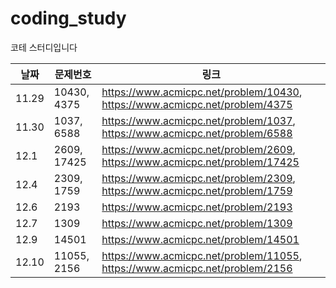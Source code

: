 # coding_study
코테 스터디입니다

|날짜|문제번호|링크|
|------|---|---|
|11.29|10430, 4375|https://www.acmicpc.net/problem/10430, https://www.acmicpc.net/problem/4375|
|11.30|1037, 6588|https://www.acmicpc.net/problem/1037, https://www.acmicpc.net/problem/6588|
|12.1|2609, 17425|https://www.acmicpc.net/problem/2609, https://www.acmicpc.net/problem/17425|
|12.4|2309, 1759|https://www.acmicpc.net/problem/2309, https://www.acmicpc.net/problem/1759|
|12.6|2193|https://www.acmicpc.net/problem/2193|
|12.7|1309|https://www.acmicpc.net/problem/1309|
|12.9|14501|https://www.acmicpc.net/problem/14501|
|12.10|11055, 2156|https://www.acmicpc.net/problem/11055, https://www.acmicpc.net/problem/2156|
